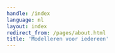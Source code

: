 ```yaml
---
handle: /index
language: nl
layout: index
redirect_from: /pages/about.html
title: 'Modelleren voor iedereen'
---
```

